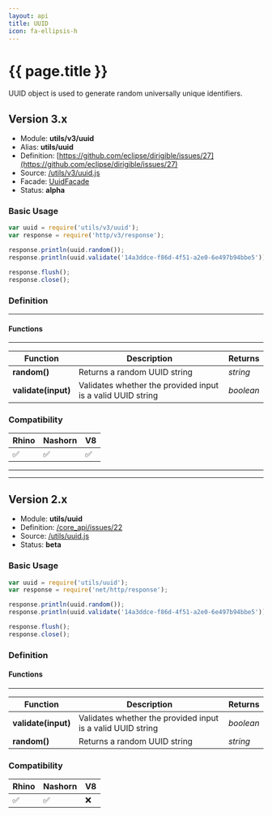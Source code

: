 ```yaml
---
layout: api
title: UUID
icon: fa-ellipsis-h
---
```


{{ page.title }}
===

UUID object is used to generate random universally unique identifiers.


Version 3.x
---

- Module: **utils/v3/uuid**
- Alias: **utils/uuid**
- Definition: [https://github.com/eclipse/dirigible/issues/27](https://github.com/eclipse/dirigible/issues/27)
- Source: [/utils/v3/uuid.js](https://github.com/dirigiblelabs/api-v3-utils/blob/master/utils/v3/uuid.js)
- Facade: [UuidFacade](https://github.com/eclipse/dirigible/blob/master/api/api-facade/api-utils/src/main/java/org/eclipse/dirigible/api/v3/utils/UuidFacade.java)
- Status: **alpha**

### Basic Usage

```javascript
var uuid = require('utils/v3/uuid');
var response = require('http/v3/response');

response.println(uuid.random());
response.println(uuid.validate('14a3ddce-f86d-4f51-a2e0-6e497b94bbe5'));

response.flush();
response.close();
```




### Definition
---

#### Functions

---

Function     | Description | Returns
------------ | ----------- | --------
**random()**   | Returns a random UUID string | *string*
**validate(input)**   | Validates whether the provided input is a valid UUID string | *boolean*



### Compatibility

Rhino | Nashorn | V8
----- | ------- | --------
 ✅  | ✅  | ✅



---

---


Version 2.x
---


- Module: **utils/uuid**
- Definition: [/core_api/issues/22](https://github.com/dirigiblelabs/core_api/issues/22)
- Source: [/utils/uuid.js](https://github.com/dirigiblelabs/core_api/blob/master/core_api/ScriptingServices/utils/uuid.js)
- Status: **beta**


### Basic Usage


```javascript
var uuid = require('utils/uuid');
var response = require('net/http/response');

response.println(uuid.random());
response.println(uuid.validate('14a3ddce-f86d-4f51-a2e0-6e497b94bbe5'));

response.flush();
response.close();
```




### Definition


#### Functions

---

Function     | Description | Returns
------------ | ----------- | --------
**validate(input)**   | Validates whether the provided input is a valid UUID string | *boolean*
**random()**   | Returns a random UUID string | *string*




### Compatibility

Rhino | Nashorn | V8
----- | ------- | --------
 ✅  | ✅  | ❌

